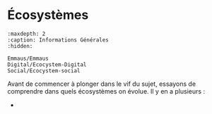 # Écosystèmes

```{toctree}
:maxdepth: 2
:caption: Informations Générales
:hidden:

Emmaus/Emmaus
Digital/Ecocystem-Digital
Social/Ecocystem-social

```

Avant de commencer à plonger dans le vif du sujet, essayons de comprendre dans quels écosystèmes on évolue. Il y en a plusieurs :

- 

